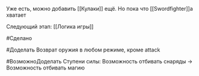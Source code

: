 Уже есть, можно добавить [[Кулаки]] ещё.
Но пока что [[Swordfighter]]а хватает

Следующий этап: [[Логика игры]]

#Сделано 

#Доделать Возврат оружия в любом режиме, кроме attack

#ВозможноДоделать Ступени силы: Возможность отбивать снаряды -> Возможность отбивать магию